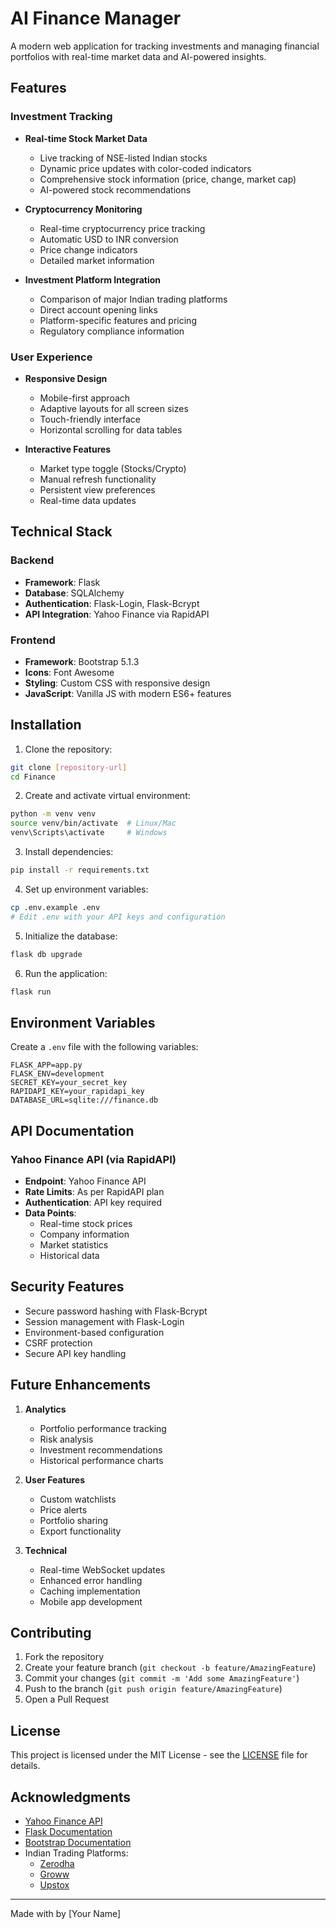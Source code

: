 # AI Finance Manager 

A modern web application for tracking investments and managing financial portfolios with real-time market data and AI-powered insights.

## Features

### Investment Tracking
- **Real-time Stock Market Data**
  - Live tracking of NSE-listed Indian stocks
  - Dynamic price updates with color-coded indicators
  - Comprehensive stock information (price, change, market cap)
  - AI-powered stock recommendations

- **Cryptocurrency Monitoring**
  - Real-time cryptocurrency price tracking
  - Automatic USD to INR conversion
  - Price change indicators
  - Detailed market information

- **Investment Platform Integration**
  - Comparison of major Indian trading platforms
  - Direct account opening links
  - Platform-specific features and pricing
  - Regulatory compliance information

### User Experience
- **Responsive Design**
  - Mobile-first approach
  - Adaptive layouts for all screen sizes
  - Touch-friendly interface
  - Horizontal scrolling for data tables

- **Interactive Features**
  - Market type toggle (Stocks/Crypto)
  - Manual refresh functionality
  - Persistent view preferences
  - Real-time data updates

## Technical Stack

### Backend
- **Framework**: Flask
- **Database**: SQLAlchemy
- **Authentication**: Flask-Login, Flask-Bcrypt
- **API Integration**: Yahoo Finance via RapidAPI

### Frontend
- **Framework**: Bootstrap 5.1.3
- **Icons**: Font Awesome
- **Styling**: Custom CSS with responsive design
- **JavaScript**: Vanilla JS with modern ES6+ features

## Installation

1. Clone the repository:
```bash
git clone [repository-url]
cd Finance
```

2. Create and activate virtual environment:
```bash
python -m venv venv
source venv/bin/activate  # Linux/Mac
venv\Scripts\activate     # Windows
```

3. Install dependencies:
```bash
pip install -r requirements.txt
```

4. Set up environment variables:
```bash
cp .env.example .env
# Edit .env with your API keys and configuration
```

5. Initialize the database:
```bash
flask db upgrade
```

6. Run the application:
```bash
flask run
```

## Environment Variables

Create a `.env` file with the following variables:
```env
FLASK_APP=app.py
FLASK_ENV=development
SECRET_KEY=your_secret_key
RAPIDAPI_KEY=your_rapidapi_key
DATABASE_URL=sqlite:///finance.db
```

## API Documentation

### Yahoo Finance API (via RapidAPI)
- **Endpoint**: Yahoo Finance API
- **Rate Limits**: As per RapidAPI plan
- **Authentication**: API key required
- **Data Points**:
  - Real-time stock prices
  - Company information
  - Market statistics
  - Historical data

## Security Features

- Secure password hashing with Flask-Bcrypt
- Session management with Flask-Login
- Environment-based configuration
- CSRF protection
- Secure API key handling

## Future Enhancements

1. **Analytics**
   - Portfolio performance tracking
   - Risk analysis
   - Investment recommendations
   - Historical performance charts

2. **User Features**
   - Custom watchlists
   - Price alerts
   - Portfolio sharing
   - Export functionality

3. **Technical**
   - Real-time WebSocket updates
   - Enhanced error handling
   - Caching implementation
   - Mobile app development

## Contributing

1. Fork the repository
2. Create your feature branch (`git checkout -b feature/AmazingFeature`)
3. Commit your changes (`git commit -m 'Add some AmazingFeature'`)
4. Push to the branch (`git push origin feature/AmazingFeature`)
5. Open a Pull Request

## License

This project is licensed under the MIT License - see the [LICENSE](LICENSE) file for details.

## Acknowledgments

- [Yahoo Finance API](https://rapidapi.com/apidojo/api/yahoo-finance1)
- [Flask Documentation](https://flask.palletsprojects.com/)
- [Bootstrap Documentation](https://getbootstrap.com/docs/5.1)
- Indian Trading Platforms:
  - [Zerodha](https://zerodha.com)
  - [Groww](https://groww.in)
  - [Upstox](https://upstox.com)

---
Made with by [Your Name]
